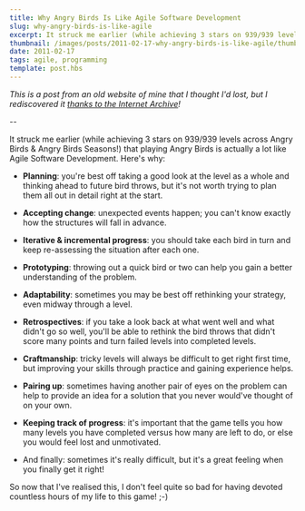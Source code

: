 ```yaml
---
title: Why Angry Birds Is Like Agile Software Development
slug: why-angry-birds-is-like-agile
excerpt: It struck me earlier (while achieving 3 stars on 939/939 levels across Angry Birds & Angry Birds Seasons!) that playing Angry Birds is actually a lot like Agile Software Development...
thumbnail: /images/posts/2011-02-17-why-angry-birds-is-like-agile/thumb-angry-birds.jpg
date: 2011-02-17
tags: agile, programming
template: post.hbs
---
```


*This is a post from an old website of mine that I thought I'd lost, but I rediscovered it [thanks to the Internet Archive](https://twitter.com/poshaughnessy/status/691707872690999296)!*

--

It struck me earlier (while achieving 3 stars on 939/939 levels across Angry Birds & Angry Birds Seasons!) that playing Angry Birds is actually a lot like Agile Software Development. Here's why:

 - **Planning**: you're best off taking a good look at the level as a whole and thinking ahead to future bird throws, but it's not worth trying to plan them all out in detail right at the start.

 - **Accepting change**: unexpected events happen; you can't know exactly how the structures will fall in advance.

 - **Iterative & incremental progress**: you should take each bird in turn and keep re-assessing the situation after each one.

 - **Prototyping**: throwing out a quick bird or two can help you gain a better understanding of the problem.

 - **Adaptability**: sometimes you may be best off rethinking your strategy, even midway through a level.

 - **Retrospectives**: if you take a look back at what went well and what didn't go so well, you'll be able to rethink the bird throws that didn't score many points and turn failed levels into completed levels. 

 - **Craftmanship**: tricky levels will always be difficult to get right first time, but improving your skills through practice and gaining experience helps.

 - **Pairing up**: sometimes having another pair of eyes on the problem can help to provide an idea for a solution that you never would've thought of on your own.

 - **Keeping track of progress**: it's important that the game tells you how many levels you have completed versus how many are left to do, or else you would feel lost and unmotivated.

 - And finally: sometimes it's really difficult, but it's a great feeling when you finally get it right!


So now that I've realised this, I don't feel quite so bad for having devoted countless hours of my life to this game! ;-)
